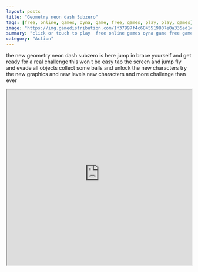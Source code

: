 ```yaml
---
layout: posts
title: "Geometry neon dash Subzero"
tags: [free, online, games, oyna, game, free, games, play, play, games]
image: "https://img.gamedistribution.com/1f37997f4c6845519807e0a335ed1c75.jpg"
summary: "click or touch to play  free online games oyna game free games play play games"
category: "Action"
---
```


the new geometry neon dash subzero is here jump in brace yourself and get ready for a real challenge this won t be easy tap the screen and jump fly and evade all objects collect some balls and unlock the new characters try the new graphics and new levels new characters and more challenge than ever

<iframe width="100%" height="480px;" src="https://html5.gamedistribution.com/1f37997f4c6845519807e0a335ed1c75/"></iframe>